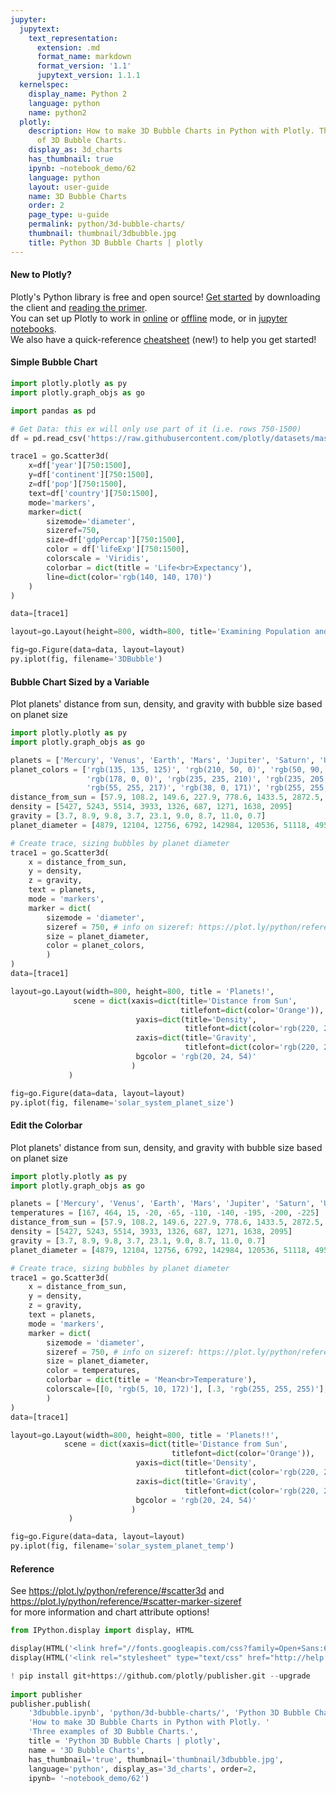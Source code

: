 ```yaml
---
jupyter:
  jupytext:
    text_representation:
      extension: .md
      format_name: markdown
      format_version: '1.1'
      jupytext_version: 1.1.1
  kernelspec:
    display_name: Python 2
    language: python
    name: python2
  plotly:
    description: How to make 3D Bubble Charts in Python with Plotly. Three examples
      of 3D Bubble Charts.
    display_as: 3d_charts
    has_thumbnail: true
    ipynb: ~notebook_demo/62
    language: python
    layout: user-guide
    name: 3D Bubble Charts
    order: 2
    page_type: u-guide
    permalink: python/3d-bubble-charts/
    thumbnail: thumbnail/3dbubble.jpg
    title: Python 3D Bubble Charts | plotly
---
```


#### New to Plotly?
Plotly's Python library is free and open source! [Get started](https://plot.ly/python/getting-started/) by downloading the client and [reading the primer](https://plot.ly/python/getting-started/).
<br>You can set up Plotly to work in [online](https://plot.ly/python/getting-started/#initialization-for-online-plotting) or [offline](https://plot.ly/python/getting-started/#initialization-for-offline-plotting) mode, or in [jupyter notebooks](https://plot.ly/python/getting-started/#start-plotting-online).
<br>We also have a quick-reference [cheatsheet](https://images.plot.ly/plotly-documentation/images/python_cheat_sheet.pdf) (new!) to help you get started!


#### Simple Bubble Chart

```python
import plotly.plotly as py
import plotly.graph_objs as go

import pandas as pd

# Get Data: this ex will only use part of it (i.e. rows 750-1500)
df = pd.read_csv('https://raw.githubusercontent.com/plotly/datasets/master/gapminderDataFiveYear.csv')

trace1 = go.Scatter3d(
    x=df['year'][750:1500],
    y=df['continent'][750:1500],
    z=df['pop'][750:1500],
    text=df['country'][750:1500],
    mode='markers',
    marker=dict(
        sizemode='diameter',
        sizeref=750,
        size=df['gdpPercap'][750:1500],
        color = df['lifeExp'][750:1500],
        colorscale = 'Viridis',
        colorbar = dict(title = 'Life<br>Expectancy'),
        line=dict(color='rgb(140, 140, 170)')
    )
)

data=[trace1]

layout=go.Layout(height=800, width=800, title='Examining Population and Life Expectancy Over Time')

fig=go.Figure(data=data, layout=layout)
py.iplot(fig, filename='3DBubble')
```

#### Bubble Chart Sized by a Variable
Plot planets' distance from sun, density, and gravity with bubble size based on planet size

```python
import plotly.plotly as py
import plotly.graph_objs as go

planets = ['Mercury', 'Venus', 'Earth', 'Mars', 'Jupiter', 'Saturn', 'Uranus', 'Neptune', 'Pluto']
planet_colors = ['rgb(135, 135, 125)', 'rgb(210, 50, 0)', 'rgb(50, 90, 255)',
                 'rgb(178, 0, 0)', 'rgb(235, 235, 210)', 'rgb(235, 205, 130)',
                 'rgb(55, 255, 217)', 'rgb(38, 0, 171)', 'rgb(255, 255, 255)']
distance_from_sun = [57.9, 108.2, 149.6, 227.9, 778.6, 1433.5, 2872.5, 4495.1, 5906.4]
density = [5427, 5243, 5514, 3933, 1326, 687, 1271, 1638, 2095]
gravity = [3.7, 8.9, 9.8, 3.7, 23.1, 9.0, 8.7, 11.0, 0.7]
planet_diameter = [4879, 12104, 12756, 6792, 142984, 120536, 51118, 49528, 2370]

# Create trace, sizing bubbles by planet diameter
trace1 = go.Scatter3d(
    x = distance_from_sun,
    y = density,
    z = gravity,
    text = planets,
    mode = 'markers',
    marker = dict(
        sizemode = 'diameter',
        sizeref = 750, # info on sizeref: https://plot.ly/python/reference/#scatter-marker-sizeref
        size = planet_diameter,
        color = planet_colors,
        )  
)
data=[trace1]

layout=go.Layout(width=800, height=800, title = 'Planets!',
              scene = dict(xaxis=dict(title='Distance from Sun',
                                      titlefont=dict(color='Orange')),
                            yaxis=dict(title='Density',
                                       titlefont=dict(color='rgb(220, 220, 220)')),
                            zaxis=dict(title='Gravity',
                                       titlefont=dict(color='rgb(220, 220, 220)')),
                            bgcolor = 'rgb(20, 24, 54)'
                           )
             )

fig=go.Figure(data=data, layout=layout)
py.iplot(fig, filename='solar_system_planet_size')
```

#### Edit the Colorbar
Plot planets' distance from sun, density, and gravity with bubble size based on planet size

```python
import plotly.plotly as py
import plotly.graph_objs as go

planets = ['Mercury', 'Venus', 'Earth', 'Mars', 'Jupiter', 'Saturn', 'Uranus', 'Neptune', 'Pluto']
temperatures = [167, 464, 15, -20, -65, -110, -140, -195, -200, -225]
distance_from_sun = [57.9, 108.2, 149.6, 227.9, 778.6, 1433.5, 2872.5, 4495.1, 5906.4]
density = [5427, 5243, 5514, 3933, 1326, 687, 1271, 1638, 2095]
gravity = [3.7, 8.9, 9.8, 3.7, 23.1, 9.0, 8.7, 11.0, 0.7]
planet_diameter = [4879, 12104, 12756, 6792, 142984, 120536, 51118, 49528, 2370]

# Create trace, sizing bubbles by planet diameter
trace1 = go.Scatter3d(
    x = distance_from_sun,
    y = density,
    z = gravity,
    text = planets,
    mode = 'markers',
    marker = dict(
        sizemode = 'diameter',
        sizeref = 750, # info on sizeref: https://plot.ly/python/reference/#scatter-marker-sizeref
        size = planet_diameter,
        color = temperatures,
        colorbar = dict(title = 'Mean<br>Temperature'),
        colorscale=[[0, 'rgb(5, 10, 172)'], [.3, 'rgb(255, 255, 255)'], [1, 'rgb(178, 10, 28)']]
        )  
)
data=[trace1]

layout=go.Layout(width=800, height=800, title = 'Planets!!',
            scene = dict(xaxis=dict(title='Distance from Sun',
                                    titlefont=dict(color='Orange')),
                            yaxis=dict(title='Density',
                                       titlefont=dict(color='rgb(220, 220, 220)')),
                            zaxis=dict(title='Gravity',
                                       titlefont=dict(color='rgb(220, 220, 220)')),
                            bgcolor = 'rgb(20, 24, 54)'
                           )
             )

fig=go.Figure(data=data, layout=layout)
py.iplot(fig, filename='solar_system_planet_temp')
```

#### Reference
See https://plot.ly/python/reference/#scatter3d and https://plot.ly/python/reference/#scatter-marker-sizeref <br>for more information and chart attribute options!

```python
from IPython.display import display, HTML

display(HTML('<link href="//fonts.googleapis.com/css?family=Open+Sans:600,400,300,200|Inconsolata|Ubuntu+Mono:400,700" rel="stylesheet" type="text/css" />'))
display(HTML('<link rel="stylesheet" type="text/css" href="http://help.plot.ly/documentation/all_static/css/ipython-notebook-custom.css">'))

! pip install git+https://github.com/plotly/publisher.git --upgrade
    
import publisher
publisher.publish(
    '3dbubble.ipynb', 'python/3d-bubble-charts/', 'Python 3D Bubble Charts',
    'How to make 3D Bubble Charts in Python with Plotly. '
    'Three examples of 3D Bubble Charts.',
    title = 'Python 3D Bubble Charts | plotly',
    name = '3D Bubble Charts',
    has_thumbnail='true', thumbnail='thumbnail/3dbubble.jpg', 
    language='python', display_as='3d_charts', order=2,
    ipynb= '~notebook_demo/62')
```

```python

```
